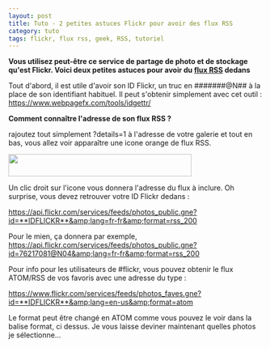 ```yaml
---
layout: post
title: Tuto - 2 petites astuces Flickr pour avoir des flux RSS
category: tuto
tags: flickr, flux rss, geek, RSS, tutoriel
---
```

**Vous utilisez peut-être ce service de partage de photo et de stockage qu'est Flickr. Voici deux petites astuces pour avoir du <a href="https://fr.wikipedia.org/wiki/RSS">flux RSS</a> dedans**

Tout d'abord, il est utile d'avoir son ID Flickr, un truc en #######@N## à la place de son identifiant habituel. Il peut s'obtenir simplement avec cet outil : <a href="https://www.webpagefx.com/tools/idgettr/">https://www.webpagefx.com/tools/idgettr/</a>

**Comment connaître l'adresse de son flux RSS ?**

rajoutez tout simplement ?details=1 à l'adresse de votre galerie et tout en bas, vous allez voir apparaître une icone orange de flux RSS.

<img class="aligncenter wp-image-22990 size-full" src="https://cheziceman.files.wordpress.com/2018/05/fluxrssflickr.jpg" alt="" width="362" height="44" />

Un clic droit sur l'icone vous donnera l'adresse du flux à inclure. Oh surprise, vous devez retrouver votre ID Flickr dedans :

https://api.flickr.com/services/feeds/photos_public.gne?id=**IDFLICKR**&amp;lang=fr-fr&amp;format=rss_200

Pour le mien, ça donnera par exemple, https://api.flickr.com/services/feeds/photos_public.gne?id=76217081@N04&amp;lang=fr-fr&amp;format=rss_200

Pour info pour les utilisateurs de #flickr, vous pouvez obtenir le flux ATOM/RSS de vos favoris avec une adresse du type :

https://www.flickr.com/services/feeds/photos_faves.gne?id=**IDFLICKR**&amp;lang=en-us&amp;format=atom

Le format peut être changé en ATOM comme vous pouvez le voir dans la balise format, ci dessus. Je vous laisse deviner maintenant quelles photos je sélectionne...
